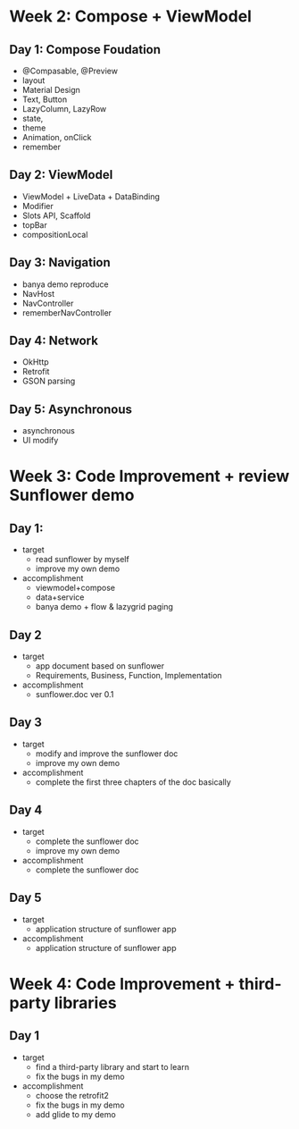 # Week 2: Compose + ViewModel
## Day 1: Compose Foudation
* @Compasable, @Preview
* layout
* Material Design
* Text, Button
* LazyColumn, LazyRow
* state,
* theme
* Animation, onClick
* remember

## Day 2: ViewModel
* ViewModel + LiveData + DataBinding
* Modifier
* Slots API, Scaffold
* topBar
* compositionLocal

## Day 3: Navigation
* banya demo reproduce
* NavHost
* NavController
* rememberNavController

## Day 4: Network
* OkHttp
* Retrofit
* GSON parsing

## Day 5: Asynchronous
* asynchronous
* UI modify


# Week 3: Code Improvement + review Sunflower demo
## Day 1: 
* target
	* read sunflower by myself
	* improve my own demo
* accomplishment
	* viewmodel+compose
	* data+service
	* banya demo + flow & lazygrid paging

## Day 2
* target
	* app document based on sunflower
	* Requirements, Business, Function, Implementation
* accomplishment
	* sunflower.doc ver 0.1

## Day 3
* target
	* modify and improve the sunflower doc
	* improve my own demo
* accomplishment
	* complete the first three chapters of the doc basically

## Day 4
* target
	* complete the sunflower doc
	* improve my own demo
* accomplishment
	* complete the sunflower doc

## Day 5
* target
	* application structure of sunflower app
* accomplishment 
	* application structure of sunflower app

# Week 4: Code Improvement + third-party libraries
## Day 1
* target 
	* find a third-party library and start to learn
  * fix the bugs in my demo
* accomplishment
  * choose the retrofit2
  * fix the bugs in my demo
  * add glide to my demo
